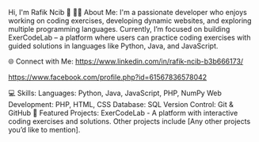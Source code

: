 Hi, I'm Rafik Ncib 👋
👨‍💻 About Me:
I'm a passionate developer who enjoys working on coding exercises, developing dynamic websites, and exploring multiple programming languages. Currently, I’m focused on building ExerCodeLab – a platform where users can practice coding exercises with guided solutions in languages like Python, Java, and JavaScript.

🌐 Connect with Me:
https://www.linkedin.com/in/rafik-ncib-b3b666173/

https://www.facebook.com/profile.php?id=61567836578042

💻 Skills:
Languages: Python, Java, JavaScript, PHP, NumPy
Web Development: PHP, HTML, CSS
Database: SQL
Version Control: Git & GitHub
📂 Featured Projects:
ExerCodeLab - A platform with interactive coding exercises and solutions.
Other projects include [Any other projects you’d like to mention].
